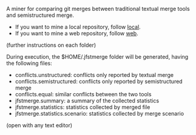 A miner for comparing git merges between traditional textual merge tools and semistructured merge.

- If you want to mine a local repository, follow [local](https://github.com/spgroup/s3m/tree/master/miner/local).
- If you want to mine a web repository, follow [web](https://github.com/spgroup/s3m/tree/master/miner/web).

(further instructions on each folder)

During execution, the $HOME/.jfstmerge folder will be generated, having the following files:
- conflicts.unstructured: conflicts only reported by textual merge
- conflicts.semistructured: conflicts only reported by semistructured merge
- conflicts.equal: similar conflicts between the two tools
- jfstmerge.summary: a summary of the collected statistics
- jfstmerge.statistics: statistics collected by merged file
- jfstmerge.statistics.scenario: statistics collected by merge scenario

(open with any text editor)
